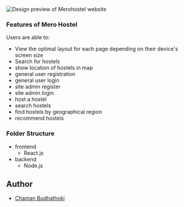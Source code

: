 ![Design preview of Merohostel website](./preview/desktop.png)

### Features of Mero Hostel

Users are able to:

- View the optimal layout for each page depending on their device's screen size
- Search for hostels
- show location of hostels in map
- general user registration
- general user login
- site admin register
- site admin login
- host a hostel
- search hostels
- find hostels by geographical region
- recommend hostels

### Folder Structure

- frontend
  - React.js
- backend
  - Node.js

## Author

- [Chaman Budhathoki](http://www.chamanbudhathoki.com.np)
